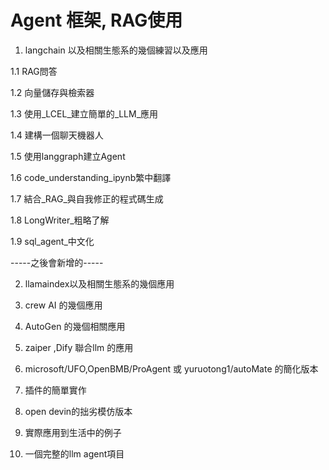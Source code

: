 # Agent 框架, RAG使用


1. langchain 以及相關生態系的幾個練習以及應用

  1.1 RAG問答
  
  1.2 向量儲存與檢索器
  
  1.3 使用_LCEL_建立簡單的_LLM_應用
  
  1.4 建構一個聊天機器人
  
  1.5 使用langgraph建立Agent
  
  1.6 code_understanding_ipynb繁中翻譯
  
  1.7 結合_RAG_與自我修正的程式碼生成
  
  1.8 LongWriter_粗略了解
  
  1.9 sql_agent_中文化


-----之後會新增的-----

2. llamaindex以及相關生態系的幾個應用

3. crew AI 的幾個應用

4. AutoGen 的幾個相關應用

5. zaiper ,Dify 聯合llm 的應用

6. microsoft/UFO,OpenBMB/ProAgent 或 yuruotong1/autoMate 的簡化版本

7. 插件的簡單實作

8. open devin的拙劣模仿版本

9. 實際應用到生活中的例子 

10. 一個完整的llm agent項目
